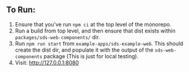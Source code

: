 ## To Run:

1. Ensure that you've run `npm ci` at the top level of the monorepo.
2. Run a build from top level, and then ensure that dist exists within `packages/sds-web-components/` dir.
3. Run `npm run start` from `example-apps/sds-example-web`. This should create the dist dir, and populate it with the output of the `sds-web-components` package (This is just for local testing).
4. Visit: http://127.0.0.1:8080
